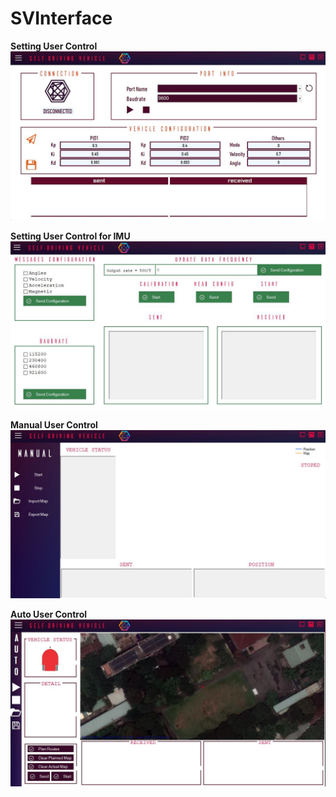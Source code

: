 # SVInterface
**Setting User Control**
<img src="Images/SettingUC.JPG">

**Setting User Control for IMU**
<img src="Images/SettingIMUUC.JPG">

**Manual User Control**
<img src="Images/ManualUC.JPG">

**Auto User Control**
<img src="Images/AutoUC.JPG">
